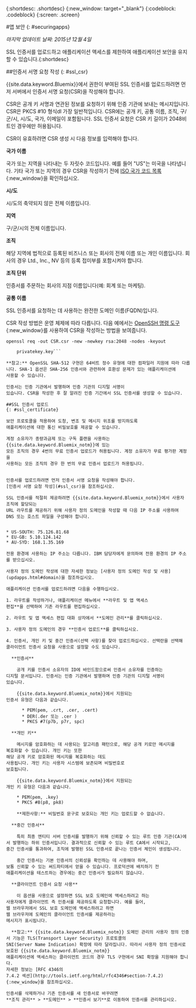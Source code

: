 {:shortdesc: .shortdesc}
{:new_window: target="_blank"}
{:codeblock: .codeblock}
{:screen: .screen}

#앱 보안
{: #securingapps}

*마지막 업데이트 날짜: 2015년 12월 4일*

SSL 인증서를 업로드하고 애플리케이션 액세스를
제한하여 애플리케이션 보안을 유지할 수 있습니다.{:shortdesc}

##인증서 서명 요청 작성
{: #ssl_csr}

{{site.data.keyword.Bluemix}}에서 권한이 부여된 SSL 인증서를 업로드하려면 먼저 서버에서 인증서 서명 요청(CSR)을 작성해야 합니다.

CSR은 공개 키 서명과 연관된 정보를 요청하기 위해 인증 기관에 보내는
메시지입니다. CSR은 PKCS #10 형식dl 가장 일반적입니다. CSR에는 공개 키,
공통 이름, 조직, 구/군/시, 시/도, 국가, 이메일이 포함됩니다. SSL 인증서 요청은
CSR 키 길이가 2048비트인 경우에만 허용됩니다. 

CSR이 유효하려면 CSR 생성 시 다음 정보를 입력해야 합니다. 

**국가 이름**
  
  국가 또는 지역을 나타내는 두 자릿수 코드입니다. 예를 들어 "US"는 미국을 나타냅니다.
기타 국가 또는 지역의 경우 CSR을 작성하기 전에
[ISO 국가 코드 목록](https://www.iso.org/obp/ui/#search){:new_window}을 확인하십시오. 
  
**시/도**

  시/도의 축약되지 않은 전체 이름입니다. 

**지역**

  구/군/시의 전체 이름입니다. 
  
**조직**

  해당 지역에 법적으로 등록된 비즈니스 또는 회사의 전체 이름 또는 개인 이름입니다.
회사의 경우 Ltd., Inc., NV 등의 등록 접미부를 포함시켜야 합니다. 
  
**조직 단위**

  인증서를 주문하는 회사의 지점 이름입니다(예: 회계 또는 마케팅). 
  
**공통 이름**

  SSL 인증서를 요청하는 데 사용하는 완전한 도메인 이름(FQDN)입니다.

  
CSR 작성 방법은 운영 체제에 따라 다릅니다. 다음 예에서는
[OpenSSH 명령 도구](http://www.openssl.org/){:new_window}를
사용하여 CSR을 작성하는 방법을 보여줍니다. 

```
openssl req -out CSR.csr -new -newkey rsa:2048 -nodes -keyout

    privatekey.key```

**참고:** OpenSSL SHA-512 구현은 64비트 정수 유형에 대한 컴파일러 지원에 따라 다릅니다. SHA-1 옵션은 SHA-256 인증서와 관련하여 호환성 문제가 있는 애플리케이션에
사용할 수 있습니다. 

인증서는 인증 기관에서 발행하며 인증 기관의 디지털 서명이
있습니다. CSR을 작성한 후 잘 알려진 인증 기간에서 SSL 인증서를 생성할 수 있습니다. 

##SSL 인증서 업로드
{: #ssl_certificate}

보안 프로토콜을 적용하여 도청, 변조 및 메시지 위조를 방지하도록
애플리케이션에 대한 통신 비밀보호를 제공할 수 있습니다. 

계정 소유자가 종량과금제 또는 구독 플랜을 사용하는 {{site.data.keyword.Bluemix_notm}}에 있는
모든 조직의 경우 4번의 무료 인증서 업로드가 허용됩니다. 계정 소유자가 무료 평가판 계정을
사용하는 모든 조직의 경우 한 번의 무료 인증서 업로드가 허용됩니다.


인증서를 업로드하려면 먼저 인증서 서명 요청을 작성해야 합니다.
[인증서 서명 요청 작성](#ssl_csr)을 참조하십시오.

SSL 인증서를 적절히 제공하려면 {{site.data.keyword.Bluemix_notm}}에서 사용자 조직에 할당되는
URL 라우트를 제공하기 위해 사용자 정의 도메인을 작성할 때 다음 IP 주소를 사용하여
DNS 또는 호스트 파일을 구성해야 합니다.


* US-SOUTH: 75.126.81.68
* EU-GB: 5.10.124.142
* AU-SYD: 168.1.35.169

전용 환경에 사용하는 IP 주소는 다릅니다. IBM 담당자에게 문의하여 전용 환경의 IP 주소를 받으십시오. 

사용자 정의 도메인 작성에 대한 자세한 정보는 [사용자 정의 도메인 작성 및 사용](updapps.html#domain)을 참조하십시오.

애플리케이션 인증서를 업로드하려면 다음을 수행하십시오. 

1. 라우트를 작성하거나, 애플리케이션 메뉴에서 **라우트 및 앱 액세스
편집**을 선택하여 기존 라우트를 편집하십시오.

2. 라우트 및 앱 액세스 편집 대화 상자에서 **도메인 관리**를 클릭하십시오.

3. 사용자 정의 도메인의 경우 **인증서 업로드**를 클릭하십시오. 

4. 인증서, 개인 키 및 중간 인증서(선택 사항)를 찾아 업로드하십시오. 선택란을 선택해
클라이언트 인증서 요청을 사용으로 설정할 수도 있습니다. 

  **인증서**
    
    공개 키를 인증서 소유자의 ID에 바인드함으로써 인증서 소유자를 인증하는
디지털 문서입니다. 인증서는 인증 기관에서 발행하며 인증 기관의 디지털 서명이
있습니다. 
    
    {{site.data.keyword.Bluemix_notm}}에서 지원되는
인증서 유형은 다음과 같습니다. 
    
      * PEM(pem, .crt, .cer, .cert)
	  * DER(.der 또는 .cer )
      * PKCS #7(p7b, p7r, spc)
	  
  **개인 키**
  
    메시지를 암호화하는 데 사용되는 알고리즘 패턴으로, 해당 공개 키로만 메시지를
복호화할 수 있습니다. 개인 키는 또한
해당 공개 키로 암호화된 메시지를 복호화하는 데도
사용됩니다. 개인 키는 사용자 시스템에 보존되며 비밀번호로
보호됩니다.
    
    {{site.data.keyword.Bluemix_notm}}에서 지원되는
개인 키 유형은 다음과 같습니다. 
    
    * PEM(pem, .key) 
    * PKCS #8(p8, pk8)
    
    **제한사항:** 비밀번호 문구로 보호되는 개인 키는 업로드할 수 없습니다.
    
  **중간 인증서**
  
    특히 최종 엔티티 서버 인증서를 발행하기 위해 신뢰할 수 있는 루트 인증 기관(CA)에서 발행하는 하위 인증서입니다. 결과적으로 신뢰할 수 있는 루트 CA에서 시작되고,
중간 인증서를 통과하여, 조직에 발행된 SSL 인증서로 끝나는 인증서 체인이 생성됩니다. 
    
    중간 인증서는 기본 인증서의 신뢰성을 확인하는 데 사용해야 하며,
보통 신뢰할 수 있는 써드파티에서 얻을 수 있습니다. 프로덕션에 배치하기 전
애플리케이션을 테스트하는 경우에는 중간 인증서가 필요하지 않습니다. 
  
  **클라이언트 인증서 요청 사용**
  
    이 옵션을 사용으로 설정하면 SSL 보호 도메인에 액세스하려고 하는
사용자에게 클라이언트 측 인증서를 제공하도록 요청합니다. 예를 들어,
웹 브라우저에서 SSL 보호 도메인에 액세스하려고 하면
웹 브라우저에 도메인의 클라이언트 인증서를 제공하라는
메시지가 표시됩니다. 
  
  **참고:** {{site.data.keyword.Bluemix_notm}} 도메인 관리의 사용자 정의 인증서 기능은 TLS(Transport Layer Security) 프로토콜의
SNI(Server Name Indication) 확장에 따라 달라집니다. 따라서 사용자 정의 인증서로
보호된 {{site.data.keyword.Bluemix_notm}}
애플리케이션에 액세스하는 클라이언트 코드의 경우 TLS 구현에서 SNI 확장을 지원해야 합니다.
자세한 정보는 [RFC 4346의
7.4.2 섹션](http://tools.ietf.org/html/rfc4346#section-7.4.2){:new_window}을 참조하십시오. 

인증서를 삭제하거나 기존 인증서를 새 인증서로 바꾸려면
**조직 관리** > **도메인** > **인증서 보기**로 이동하여 인증서를 관리하십시오.
